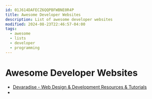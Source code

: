 ```yaml
---
id: 01J614DAFECZ6QQPBFWBNE0R4P
title: Awesome Developer Websites
description: List of awesome developer websites
modified: 2024-08-23T22:46:57-04:00
tags:
  - awesome
  - lists
  - developer
  - programming
---
```

# Awesome Developer Websites
- [Devaradise - Web Design & Development Resources & Tutorials](https://devaradise.com/)
- 